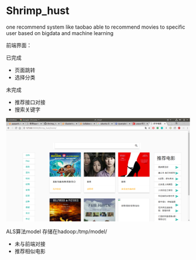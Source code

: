 # Shrimp_hust
one recommend system like taobao able to recommend movies to specific user based on bigdata and machine learning

前端界面：



已完成

* 页面跳转
* 选择分类

未完成

* 推荐接口对接
* 搜索关键字

![1530350870483](assert/1530350870483.png)



ALS算法model 存储在hadoop:/tmp/model/

* 未与前端对接
* 推荐相似电影




